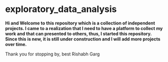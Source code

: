 # exploratory_data_analysis
**Hi and Welcome to this repository which is a collection of independent projects. I came to a realization that I need to have a platform to collect my work and that can presented to others, thus, I started this repository. Since this is new, it is still under construction and I will add more projects over time.**

Thank you for stopping by, best
Rishabh Garg
